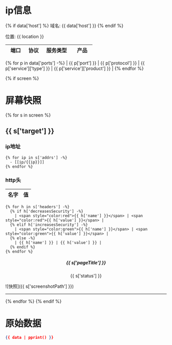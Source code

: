 
# ip信息

{% if data['host'] %}
域名: {{ data['host'] }}
{% endif %}

位置: {{ location }}

| 端口　 |  协议 |  服务类型　| 产品　|
| ----  | ---- | ---- | ---- |
{% for p in data['ports'] -%}
| {{ p['port'] }} | {{ p['protocol'] }} | {{ p['service']['type'] }} | {{ p['service']['product'] }} |
{% endfor %}

{% if screen %}

# 屏幕快照
  {% for s in screen %}
## {{ s['target'] }}

### ip地址

    {% for ip in s['addrs'] -%}
      - [[ip/{{ip}}]]
    {% endfor %}

### http头

| 名字 | 值 |
| ---- | ---- |
    {% for h in s['headers'] -%}
      {% if h['decreasesSecurity'] -%}
        | <span style="color:red">{{ h['name'] }}</span> | <span style="color:red">{{ h['value'] }}</span> | 
      {% elif h['increasesSecurity'] -%}
        | <span style="color:green">{{ h['name'] }}</span> | <span style="color:green">{{ h['value'] }}</span> | 
      {% else -%}
        | {{ h['name'] }} | {{ h['value'] }} |
      {% endif %}
    {% endfor %}

<center> <h5>{{ s['pageTitle'] }} </h5> {{ s['status'] }} </center>

![快照]({{ s['screenshotPath'] }})

******
  {% endfor %}
{% endif %}

# 原始数据
```json
{{ data | pprint() }}
```

